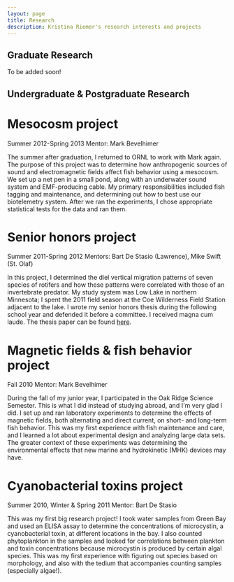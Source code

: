 ```yaml
---
layout: page
title: Research
description: Kristina Riemer's research interests and projects
---
```


## Graduate Research

To be added soon! 

## Undergraduate & Postgraduate Research

# Mesocosm project

Summer 2012-Spring 2013
Mentor: Mark Bevelhimer

The summer after graduation, I returned to ORNL to work with Mark again. The purpose of this project was to determine how anthropogenic sources of sound and electromagnetic fields affect fish behavior using a mesocosm. We set up a net pen in a small pond, along with an underwater sound system and EMF-producing cable. My primary responsibilities included fish tagging and maintenance, and determining out how to best use our biotelemetry system. After we ran the experiments, I chose appropriate statistical tests for the data and ran them. 

# Senior honors project

Summer 2011-Spring 2012
Mentors: Bart De Stasio (Lawrence), Mike Swift (St. Olaf)

In this project, I determined the diel vertical migration patterns of seven species of rotifers and how these patterns were correlated with those of an invertebrate predator. My study system was Low Lake in northern Minnesota; I spent the 2011 field season at the Coe Wilderness Field Station adjacent to the lake. I wrote my senior honors thesis during the following school year and defended it before a committee. I received magna cum laude. The thesis paper can be found [here](http://lux.lawrence.edu/luhp/16/).

# Magnetic fields & fish behavior project

Fall 2010
Mentor: Mark Bevelhimer

During the fall of my junior year, I participated in the Oak Ridge Science Semester. This is what I did instead of studying abroad, and I'm very glad I did. I set up and ran laboratory experiments to determine the effects of magnetic fields, both alternating and direct current, on short- and long-term fish behavior. This was my first experience with fish maintenance and care, and I learned a lot about experimental design and analyzing large data sets. The greater context of these experiments was determining the environmental effects that new marine and hydrokinetic (MHK) devices may have.

# Cyanobacterial toxins project

Summer 2010, Winter & Spring 2011
Mentor: Bart De Stasio

This was my first big research project! I took water samples from Green Bay and used an ELISA assay to determine the concentrations of microcystin, a cyanobacterial toxin, at different locations in the bay. I also counted phytoplankton in the samples and looked for correlations between plankton and toxin concentrations because microcystin is produced by certain algal species. This was my first experience with figuring out species based on morphology, and also with the tedium that accompanies counting samples (especially algae!). 
